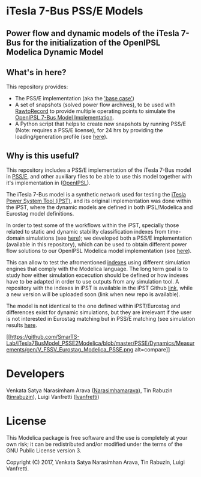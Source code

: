 # iTesla 7-Bus PSS/E Models
## Power flow and dynamic models of the iTesla 7-Bus for the initialization of the OpenIPSL Modelica Dynamic Model

## What's in here?
This repository provides:
 - The PSS/E implementation (aka the ['base case'](https://github.com/SmarTS-Lab/7Bus/tree/master/PSSE))
 - A set of snapshots (solved power flow archives), to be used with [RawtoRecord](https://github.com/SmarTS-Lab/Raw2Record) to provide multiple operating points to simulate the [OpenIPSL 7-Bus Model Implementation](https://github.com/SmarTS-Lab/OpenIPSL/tree/master/ApplicationExamples/SevenBus).
 - A Python script that helps to create new snapshots by running PSS/E (Note: requires a PSS/E license), for 24 hrs by providing the loading/generation profile (see [here](https://github.com/SmarTS-Lab/7Bus/tree/master/PSSE/Sevenbus-snapshots)).

## Why is this useful?
This repository includes a PSS/E implementation of the iTesla 7-Bus model in [PSS/E](https://en.wikipedia.org/wiki/Power_system_simulator_for_engineering), and other auxiliary files to be able to use this model together with it's implementation in ([OpenIPSL](https://github.com/SmarTS-Lab/OpenIPSL)).

The iTesla 7-Bus model is a synthetic network used for testing the [iTesla Power System Tool (iPST)](https://github.com/itesla/ipst), and its original implementation was done within the iPST, where the dynamic models are defined in both iPSL/Modelica and Eurostag model definitions.

In order to test some of the workflows within the iPST, specially those related to static and dynamic stability classification indexes from time-domain simulations (see [here](https://github.com/itesla/ipst/tree/e46b47547098915367f4fcfe96301d068b45b2ab/dynamic-indexes)); we developed both a PSS/E implementation (available in this repository), which can be used to obtain different power flow solutions to our OpenIPSL Modelica model implementation (see [here](https://github.com/SmarTS-Lab/OpenIPSL/tree/master/ApplicationExamples/SevenBus)).

This can allow to test the afromentioned [indexes](https://github.com/itesla/ipst/tree/e46b47547098915367f4fcfe96301d068b45b2ab/dynamic-indexes) using different simulation engines that comply with the Modelica language. The long term goal is to study how either simulation excecution should be defined or how indexes have to be adapted in order to use outputs from any simulation tool. 
A repository with the indexes in iPST is available in the iPST Github [link](https://github.com/itesla/ipst/tree/e46b47547098915367f4fcfe96301d068b45b2ab/dynamic-indexes), while a new version will be uploaded soon (link when new repo is available).

The model is not identical to the one defined within iPST/Eurostag and differences exist for dynamic simulations, but they are irrelevant if the user is not interested in Eurostag matching but in PSS/E matching (see simulation results [here](https://github.com/SmarTS-Lab/iTesla7BusModel_PSSE2Modelica/tree/master/PSSE/Dynamics/Measurements).

[[https://github.com/SmarTS-Lab/iTesla7BusModel_PSSE2Modelica/blob/master/PSSE/Dynamics/Measurements/gen/V_FSSV_Eurostag_Modelica_PSSE.png alt=compare]]

# Developers
Venkata Satya Narasimham Arava ([Narasimhamarava](https://github.com/Narasimhamarava)), Tin Rabuzin ([tinrabuzin](https://github.com/tinrabuzin)), Luigi Vanfretti ([lvanfretti](https://github.com/lvanfretti))

# License
This Modelica package is free software and the use is completely at your own risk; it can be redistributed and/or modified under the terms of the GNU Public License version 3.

Copyright (C) 2017, Venkata Satya Narasimhan Arava, Tin Rabuzin, Luigi Vanfretti. 
